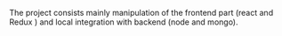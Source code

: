The project consists mainly manipulation of the frontend part (react and Redux ) and local integration with backend (node and mongo).
